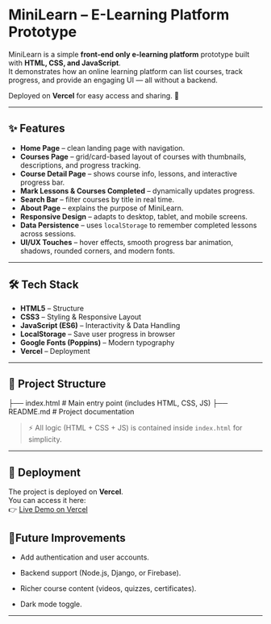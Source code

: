 # MiniLearn – E-Learning Platform Prototype

MiniLearn is a simple **front-end only e-learning platform** prototype built with **HTML, CSS, and JavaScript**.  
It demonstrates how an online learning platform can list courses, track progress, and provide an engaging UI — all without a backend.  

Deployed on **Vercel** for easy access and sharing. 🚀  

---

## ✨ Features

- **Home Page** – clean landing page with navigation.  
- **Courses Page** – grid/card-based layout of courses with thumbnails, descriptions, and progress tracking.  
- **Course Detail Page** – shows course info, lessons, and interactive progress bar.  
- **Mark Lessons & Courses Completed** – dynamically updates progress.  
- **Search Bar** – filter courses by title in real time.  
- **About Page** – explains the purpose of MiniLearn.  
- **Responsive Design** – adapts to desktop, tablet, and mobile screens.  
- **Data Persistence** – uses `localStorage` to remember completed lessons across sessions.  
- **UI/UX Touches** – hover effects, smooth progress bar animation, shadows, rounded corners, and modern fonts.  

---

## 🛠️ Tech Stack

- **HTML5** – Structure  
- **CSS3** – Styling & Responsive Layout  
- **JavaScript (ES6)** – Interactivity & Data Handling  
- **LocalStorage** – Save user progress in browser  
- **Google Fonts (Poppins)** – Modern typography  
- **Vercel** – Deployment  

---

## 📂 Project Structure
├── index.html # Main entry point (includes HTML, CSS, JS)
├── README.md # Project documentation

> ⚡ All logic (HTML + CSS + JS) is contained inside `index.html` for simplicity.  

---

## 🚀 Deployment

The project is deployed on **Vercel**.  
You can access it here:  
👉 [Live Demo on Vercel](https://min-e-learnig.vercel.app/)  

## 🔮Future Improvements

- Add authentication and user accounts.

- Backend support (Node.js, Django, or Firebase).

- Richer course content (videos, quizzes, certificates).

- Dark mode toggle.

---




